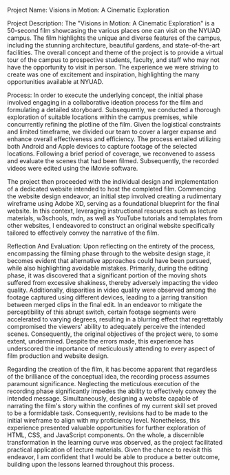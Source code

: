 Project Name:
Visions in Motion: A Cinematic Exploration

Project Description: 
The "Visions in Motion: A Cinematic Exploration" is a 50-second film showcasing the various places one can visit on the NYUAD campus. The film highlights the unique and diverse features of the campus, including the stunning architecture, beautiful gardens, and state-of-the-art facilities. The overall concept and theme of the project is to provide a virtual tour of the campus to prospective students, faculty, and staff who may not have the opportunity to visit in person. The experience we were striving to create was one of excitement and inspiration, highlighting the many opportunities available at NYUAD.

Process:
In order to execute the underlying concept, the initial phase involved engaging in a collaborative ideation process for the film and formulating a detailed storyboard. Subsequently, we conducted a thorough exploration of suitable locations within the campus premises, while concurrently refining the plotline of the film. Given the logistical constraints and limited timeframe, we divided our team to cover a larger expanse and enhance overall effectiveness and efficiency. The process entailed utilizing both Android and Apple devices to capture footage of the selected locations. Following a brief period of coverage, we reconvened to assess and evaluate the scenes that had been filmed. Subsequently, the recorded videos were edited using the iMovie software.

The project then proceeded with the individual design and implementation of a dedicated website intended to host the completed film. Commencing the website design endeavor, an initial step involved creating a rudimentary wireframe using Adobe XD, serving as a foundational blueprint for the final website. In this context, leveraging instructional resources such as lecture materials, w3schools, mdn, as well as YouTube tutorials and templates from other websites, I endeavored to construct an original website specifically tailored to effectively convey the narrative of the film.

Reflection And Evaluation:
Upon reflecting on the entirety of the process, encompassing the filming phase through to the website design stage, it becomes evident that alternative approaches could have been pursued, while also highlighting avoidable mistakes. Primarily, during the editing phase, it was discovered that a significant portion of the moving shots suffered from excessive shakiness, thereby adversely impacting the video quality. Additionally, disparities in video quality were observed among the footage captured using different devices, leading to a jarring transition between merged clips in the final edit. In an endeavor to mitigate the perceptibility of this abrupt switch, certain footage segments were accelerated to varying degrees, resulting in a blurring effect that regrettably compromised the viewers' ability to adequately perceive the intended scenes. Consequently, the original objectives of the project were, to some extent, undermined. Despite the errors made, this experience has underscored the importance of meticulously attending to every aspect of film production and website design.

Regarding the creation of the film, it has become apparent that regardless of the brilliance of the conceptual idea, the recording process assumes paramount significance. Neglecting the meticulous execution of the recording phase significantly impedes the ability to effectively convey the intended message. Simultaneously, designing a website capable of narrating the film's story within the confines of my current skill set proved to be a formidable task. Consequently, revisions had to be made to the initial wireframe to align with my proficiency level. Nonetheless, this experience presented valuable opportunities for further exploration of HTML, CSS, and JavaScript components. On the whole, a discernible transformation in the learning curve was observed, as the project facilitated practical application of lecture materials. Given the chance to revisit this endeavor, I am confident that I would be able to produce a better outcome, building upon the lessons learned throughout this process.

